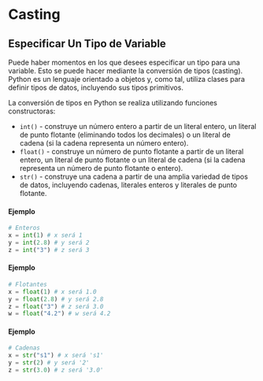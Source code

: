# Casting

## Especificar Un Tipo de Variable

Puede haber momentos en los que desees especificar un tipo para una variable. Esto se puede hacer mediante la conversión de tipos (casting). Python es un lenguaje orientado a objetos y, como tal, utiliza clases para definir tipos de datos, incluyendo sus tipos primitivos.

La conversión de tipos en Python se realiza utilizando funciones constructoras:

- `int()` - construye un número entero a partir de un literal entero, un literal de punto flotante (eliminando todos los decimales) o un literal de cadena (si la cadena representa un número entero).
- `float()` - construye un número de punto flotante a partir de un literal entero, un literal de punto flotante o un literal de cadena (si la cadena representa un número de punto flotante o entero).
- `str()` - construye una cadena a partir de una amplia variedad de tipos de datos, incluyendo cadenas, literales enteros y literales de punto flotante.

#### Ejemplo

```python
# Enteros
x = int(1) # x será 1
y = int(2.8) # y será 2
z = int("3") # z será 3
```

#### Ejemplo

```python
# Flotantes
x = float(1) # x será 1.0
y = float(2.8) # y será 2.8
z = float("3") # z será 3.0
w = float("4.2") # w será 4.2
```

#### Ejemplo

```python
# Cadenas
x = str("s1") # x será 's1'
y = str(2) # y será '2'
z = str(3.0) # z será '3.0'
```
